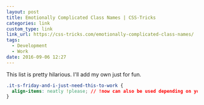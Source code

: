 ```yaml
---
layout: post
title: Emotionally Complicated Class Names | CSS-Tricks
categories: link
custom_type: link
link_url: https://css-tricks.com/emotionally-complicated-class-names/
tags:
  - Development
  - Work
date: 2016-09-06 12:27
---
```


This list is pretty hilarious. I'll add my own just for fun.

```css
.it-s-friday-and-i-just-need-this-to-work {
  align-items: neatly !please; // !now can also be used depending on your level of desperation
}
```